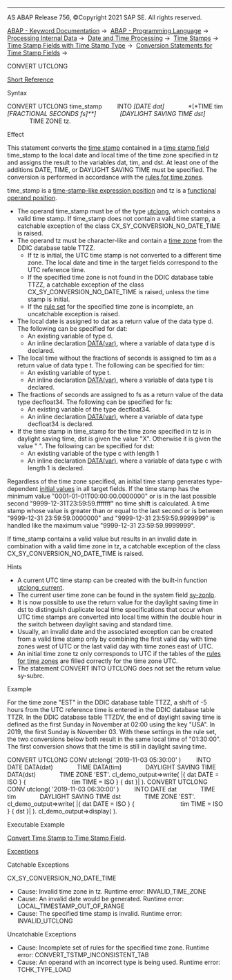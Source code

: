   

* * *

AS ABAP Release 756, ©Copyright 2021 SAP SE. All rights reserved.

[ABAP - Keyword Documentation](https://help.sap.com/doc/abapdocu_756_index_htm/7.56/en-US/abenabap.htm) →  [ABAP - Programming Language](https://help.sap.com/doc/abapdocu_756_index_htm/7.56/en-US/abenabap_reference.htm) →  [Processing Internal Data](https://help.sap.com/doc/abapdocu_756_index_htm/7.56/en-US/abenabap_data_working.htm) →  [Date and Time Processing](https://help.sap.com/doc/abapdocu_756_index_htm/7.56/en-US/abendate_time_processing.htm) →  [Time Stamps](https://help.sap.com/doc/abapdocu_756_index_htm/7.56/en-US/abentime_stamps.htm) →  [Time Stamp Fields with Time Stamp Type](https://help.sap.com/doc/abapdocu_756_index_htm/7.56/en-US/abenutclong.htm) →  [Conversion Statements for Time Stamp Fields](https://help.sap.com/doc/abapdocu_756_index_htm/7.56/en-US/abentimestamp_conversions.htm) → 

CONVERT UTCLONG

[Short Reference](https://help.sap.com/doc/abapdocu_756_index_htm/7.56/en-US/abapconvert_utclong_shortref.htm)

Syntax

CONVERT UTCLONG time\_stamp
        INTO *\[*DATE dat*\]*
             *\[*TIME tim *\[*FRACTIONAL SECONDS fs*\]**\]*
             *\[*DAYLIGHT SAVING TIME dst*\]*
             TIME ZONE tz.

Effect

This statement converts the [time stamp](https://help.sap.com/doc/abapdocu_756_index_htm/7.56/en-US/abentime_stamp_glosry.htm "Glossary Entry") contained in a [time stamp field](https://help.sap.com/doc/abapdocu_756_index_htm/7.56/en-US/abentimestamp_field_glosry.htm "Glossary Entry") time\_stamp to the local date and local time of the time zone specified in tz and assigns the result to the variables dat, tim, and dst. At least one of the additions DATE, TIME, or DAYLIGHT SAVING TIME must be specified. The conversion is performed in accordance with the [rules for time zones](https://help.sap.com/doc/abapdocu_756_index_htm/7.56/en-US/abentime_zone_rules.htm).

time\_stamp is a [time-stamp-like expression position](https://help.sap.com/doc/abapdocu_756_index_htm/7.56/en-US/abentimestamp_like_expr_pos_glosry.htm "Glossary Entry") and tz is a [functional operand position](https://help.sap.com/doc/abapdocu_756_index_htm/7.56/en-US/abenfunctional_position_glosry.htm "Glossary Entry").

-   The operand time\_stamp must be of the type [utclong](https://help.sap.com/doc/abapdocu_756_index_htm/7.56/en-US/abenbuiltin_types_date_time.htm), which contains a valid time stamp. If time\_stamp does not contain a valid time stamp, a catchable exception of the class CX\_SY\_CONVERSION\_NO\_DATE\_TIME is raised.
-   The operand tz must be character-like and contain a [time zone](https://help.sap.com/doc/abapdocu_756_index_htm/7.56/en-US/abentime_zone_glosry.htm "Glossary Entry") from the DDIC database table TTZZ.
    -   If tz is initial, the UTC time stamp is not converted to a different time zone. The local date and time in the target fields correspond to the UTC reference time.
    -   If the specified time zone is not found in the DDIC database table TTZZ, a catchable exception of the class CX\_SY\_CONVERSION\_NO\_DATE\_TIME is raised, unless the time stamp is initial.
    -   If the [rule set](https://help.sap.com/doc/abapdocu_756_index_htm/7.56/en-US/abentime_zone_rules.htm) for the specified time zone is incomplete, an uncatchable exception is raised.
-   The local date is assigned to dat as a return value of the data type d. The following can be specified for dat:
    -   An existing variable of type d.
    -   An inline declaration [DATA(var)](https://help.sap.com/doc/abapdocu_756_index_htm/7.56/en-US/abendata_inline.htm), where a variable of data type d is declared.
-   The local time without the fractions of seconds is assigned to tim as a return value of data type t. The following can be specified for tim:
    -   An existing variable of type t.
    -   An inline declaration [DATA(var)](https://help.sap.com/doc/abapdocu_756_index_htm/7.56/en-US/abendata_inline.htm), where a variable of data type t is declared.
-   The fractions of seconds are assigned to fs as a return value of the data type decfloat34. The following can be specified for fs:
    -   An existing variable of the type decfloat34.
    -   An inline declaration [DATA(var)](https://help.sap.com/doc/abapdocu_756_index_htm/7.56/en-US/abendata_inline.htm), where a variable of data type decfloat34 is declared.
-   If the time stamp in time\_stamp for the time zone specified in tz is in daylight saving time, dst is given the value "X". Otherwise it is given the value " ". The following can be specified for dst:
    -   An existing variable of the type c with length 1
    -   An inline declaration [DATA(var)](https://help.sap.com/doc/abapdocu_756_index_htm/7.56/en-US/abendata_inline.htm), where a variable of data type c with length 1 is declared.

Regardless of the time zone specified, an initial time stamp generates type-dependent [initial values](https://help.sap.com/doc/abapdocu_756_index_htm/7.56/en-US/abeninitial_value_glosry.htm "Glossary Entry") in all target fields. If the time stamp has the minimum value "0001-01-01T00:00:00.0000000" or is in the last possible second "9999-12-31T23:59:59.fffffff" no time shift is calculated. A time stamp whose value is greater than or equal to the last second or is between "9999-12-31 23:59:59.0000000" and "9999-12-31 23:59:59.9999999" is handled like the maximum value "9999-12-31 23:59:59.9999999".

If time\_stamp contains a valid value but results in an invalid date in combination with a valid time zone in tz, a catchable exception of the class CX\_SY\_CONVERSION\_NO\_DATE\_TIME is raised.

Hints

-   A current UTC time stamp can be created with the built-in function [utclong\_current](https://help.sap.com/doc/abapdocu_756_index_htm/7.56/en-US/abenutclong_current.htm).
-   The current user time zone can be found in the system field [sy-zonlo](https://help.sap.com/doc/abapdocu_756_index_htm/7.56/en-US/abentime_system_fields.htm).
-   It is now possible to use the return value for the daylight saving time in dst to distinguish duplicate local time specifications that occur when UTC time stamps are converted into local time within the double hour in the switch between daylight saving and standard time.
-   Usually, an invalid date and the associated exception can be created from a valid time stamp only by combining the first valid day with time zones west of UTC or the last valid day with time zones east of UTC.
-   An initial time zone tz only corresponds to UTC if the tables of the [rules for time zones](https://help.sap.com/doc/abapdocu_756_index_htm/7.56/en-US/abentime_zone_rules.htm) are filled correctly for the time zone UTC.
-   The statement CONVERT INTO UTCLONG does not set the return value sy-subrc.

Example

For the time zone "EST" in the DDIC database table TTZZ, a shift of -5 hours from the UTC reference time is entered in the DDIC database table TTZR. In the DDIC database table TTZDV, the end of daylight saving time is defined as the first Sunday in November at 02:00 using the key "USA". In 2019, the first Sunday is November 03. With these settings in the rule set, the two conversions below both result in the same local time of "01:30:00". The first conversion shows that the time is still in daylight saving time.

CONVERT UTCLONG CONV utclong( '2019-11-03 05:30:00' )
        INTO DATE DATA(dat)
             TIME DATA(tim)
             DAYLIGHT SAVING TIME DATA(dst)
             TIME ZONE 'EST'.
cl\_demo\_output=>write( |{ dat DATE = ISO } {
                          tim TIME = ISO } { dst }| ).
CONVERT UTCLONG CONV utclong( '2019-11-03 06:30:00' )
        INTO DATE dat
             TIME tim
             DAYLIGHT SAVING TIME dst
             TIME ZONE 'EST'.
cl\_demo\_output=>write( |{ dat DATE = ISO } {
                          tim TIME = ISO } { dst }| ).
cl\_demo\_output=>display( ).

Executable Example

[Convert Time Stamp to Time Stamp Field](https://help.sap.com/doc/abapdocu_756_index_htm/7.56/en-US/abenconvert_utc_abexa.htm).

[Exceptions](https://help.sap.com/doc/abapdocu_756_index_htm/7.56/en-US/abenabap_language_exceptions.htm)

Catchable Exceptions

CX\_SY\_CONVERSION\_NO\_DATE\_TIME

-   Cause: Invalid time zone in tz.
    Runtime error: INVALID\_TIME\_ZONE
-   Cause: An invalid date would be generated.
    Runtime error: LOCAL\_TIMESTAMP\_OUT\_OF\_RANGE
-   Cause: The specified time stamp is invalid.
    Runtime error: INVALID\_UTCLONG

Uncatchable Exceptions

-   Cause: Incomplete set of rules for the specified time zone.
    Runtime error: CONVERT\_TSTMP\_INCONSISTENT\_TAB
-   Cause: An operand with an incorrect type is being used.
    Runtime error: TCHK\_TYPE\_LOAD